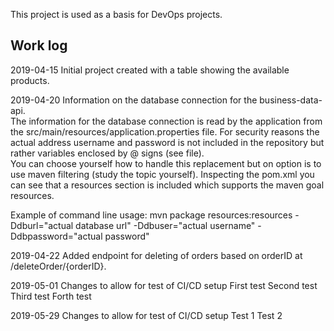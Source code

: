 This project is used as a basis for DevOps projects.

## Work log

2019-04-15 Initial project created with a table showing the available products.

2019-04-20 Information on the database connection for the business-data-api.  
The information for the database connection is read by the application from the src/main/resources/application.properties file. For security reasons the actual address username and password is not included in the repository but rather variables enclosed by @ signs (see file).  
You can choose yourself how to handle this replacement but on option is to use maven filtering (study the topic yourself).
Inspecting the pom.xml you can see that a resources section is included which supports the maven goal resources.
  
Example of command line usage: mvn package resources:resources -Ddburl="actual database url" -Ddbuser="actual username" -Ddbpassword="actual password"

2019-04-22 Added endpoint for deleting of orders based on orderID at /deleteOrder/{orderID}.

2019-05-01 Changes to allow for test of CI/CD setup
First test
Second test
Third test
Forth test

2019-05-29 Changes to allow for test of CI/CD setup
Test 1
Test 2
